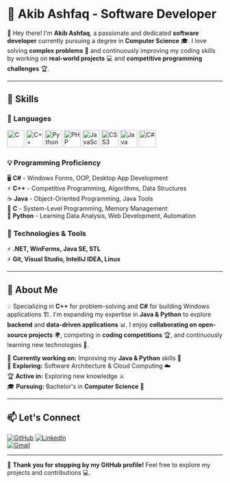 # 🚀 Akib Ashfaq - Software Developer  

👋 Hey there! I'm **Akib Ashfaq**, a passionate and dedicated **software developer** currently pursuing a degree in **Computer Science** 🎓. I love solving **complex problems** 🧩 and continuously improving my coding skills by working on **real-world projects** 💻 and **competitive programming challenges** 🏆.  

---

## 💼 Skills  

### 🔹 **Languages**  
<p align="left">
    <img src="https://cdn.jsdelivr.net/gh/devicons/devicon/icons/c/c-original.svg" alt="C" width="40" height="40"/> 
    <img src="https://cdn.jsdelivr.net/gh/devicons/devicon/icons/cplusplus/cplusplus-original.svg" alt="C++" width="40" height="40"/> 
    <img src="https://cdn.jsdelivr.net/gh/devicons/devicon/icons/python/python-original.svg" alt="Python" width="40" height="40"/> 
    <img src="https://cdn.jsdelivr.net/gh/devicons/devicon/icons/php/php-original.svg" alt="PHP" width="40" height="40"/> 
    <img src="https://cdn.jsdelivr.net/gh/devicons/devicon/icons/javascript/javascript-original.svg" alt="JavaScript" width="40" height="40"/> 
    <img src="https://cdn.jsdelivr.net/gh/devicons/devicon/icons/css3/css3-original.svg" alt="CSS3" width="40" height="40"/> 
    <img src="https://cdn.jsdelivr.net/gh/devicons/devicon/icons/java/java-original.svg" alt="Java" width="40" height="40"/> 
    <img src="https://cdn.jsdelivr.net/gh/devicons/devicon/icons/csharp/csharp-original.svg" alt="C#" width="40" height="40"/>
</p>

### 💡 Programming Proficiency
🖥️ **C#** - Windows Forms, OOP, Desktop App Development  
⚡ **C++** - Competitive Programming, Algorithms, Data Structures  
☕ **Java** - Object-Oriented Programming, Java Tools  
💾 **C** - System-Level Programming, Memory Management  
🐍 **Python** - Learning Data Analysis, Web Development, Automation  

### 🔹 **Technologies & Tools**  
⚡ **.NET, WinForms, Java SE, STL**  
⚡ **Git, Visual Studio, IntelliJ IDEA, Linux**  

---

## 🚀 About Me  
💡 Specializing in **C++** for problem-solving and **C#** for building Windows applications 🏗️. I'm expanding my expertise in **Java & Python** to explore **backend** and **data-driven applications** 📊. I enjoy **collaborating on open-source projects** 🌍, competing in **coding competitions** 🏆, and continuously learning new technologies 🚀.  

🔭 **Currently working on:** Improving my **Java & Python** skills 🚀  
🌱 **Exploring:** Software Architecture & Cloud Computing ☁️  
🏆 **Active in:** Exploring new knowledge ⚔️  
🎓 **Pursuing:** Bachelor's in **Computer Science** 🏫  

---

## 📫 Let's Connect  
[![GitHub](https://img.shields.io/badge/GitHub-000?style=for-the-badge&logo=github)](https://github.com/AkibAshfaq)
[![LinkedIn](https://img.shields.io/badge/LinkedIn-0077B5?style=for-the-badge&logo=linkedin)](https://www.linkedin.com/in/akib-ashfaq-b42041351)  
[![Gmail](https://img.shields.io/badge/Gmail-D14836?style=for-the-badge&logo=gmail&logoColor=white)](mailto:akibash.dev@gmail.com)


---

🚀 **Thank you for stopping by my GitHub profile!** Feel free to explore my projects and contributions 💻.  
